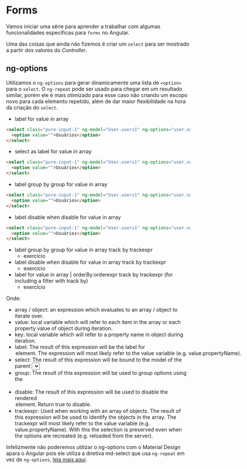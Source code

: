 # Forms

Vamos iniciar uma série para aprender a trabalhar com algumas funcionalidades específicas para `forms` no Angular.

Uma das coisas que ainda não fizemos é criar um `select` para ser mostrado a partir dos valores do *Controller*.

## ng-options

Utilizamos o `ng-options` para gerar dinamicamente uma lista de `<option>` para o `select`. O `ng-repeat` pode ser usado para chegar em um resultado similar, porém ele é mais otimizado para esse caso não criando um escopo novo para cada elemento repetido, além de dar maior flexibilidade na hora da criação do `select`.

- label for value in array

```html
<select class="pure-input-1" ng-model="User.users1" ng-options="user.name for user in User.users">
  <option value="">Usuários</option>
</select>
```

- select as label for value in array

```html
<select class="pure-input-1" ng-model="User.users1" ng-options="user.name for user in User.users">
  <option value="">Usuários</option>
</select>
```

- label group by group for value in array

```html
<select class="pure-input-1" ng-model="User.users1" ng-options="user.name for user in User.users">
  <option value="">Usuários</option>
</select>
```

- label disable when disable for value in array

```html
<select class="pure-input-1" ng-model="User.users1" ng-options="user.name for user in User.users">
  <option value="">Usuários</option>
</select>
```

- label group by group for value in array track by trackexpr
  - exercício
- label disable when disable for value in array track by trackexpr
  - exercício
- label for value in array | orderBy:orderexpr track by trackexpr (for including a filter with track by)
  - exercício

Onde:

- array / object: an expression which evaluates to an array / object to iterate over.
- value: local variable which will refer to each item in the array or each property value of object during iteration.
- key: local variable which will refer to a property name in object during iteration.
- label: The result of this expression will be the label for <option> element. The expression will most likely refer to the value variable (e.g. value.propertyName).
- select: The result of this expression will be bound to the model of the parent <select> element. If not specified, select expression will default to value.
- group: The result of this expression will be used to group options using the <optgroup> DOM element.
- disable: The result of this expression will be used to disable the rendered <option> element. Return true to disable.
- trackexpr: Used when working with an array of objects. The result of this expression will be used to identify the objects in the array. The trackexpr will most likely refer to the value variable (e.g. value.propertyName). With this the selection is preserved even when the options are recreated (e.g. reloaded from the server).

Infelizmente não poderemos utilizar o ng-options com o Material Design apara o Angular pois ele utiliza a diretiva md-select que usa `ng-repeat` em vez de `ng-options`, [leia mais aqui](https://github.com/angular/material/issues/1837).

